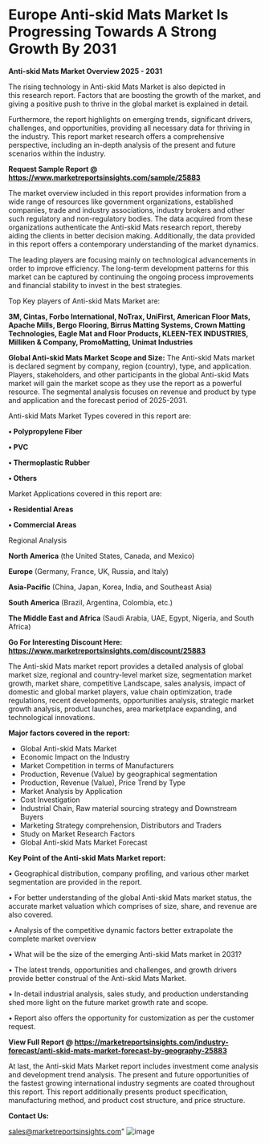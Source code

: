 # Europe Anti-skid Mats Market Is Progressing Towards A Strong Growth By 2031

<Strong> Anti-skid Mats Market Overview 2025 - 2031</strong>

The rising technology in Anti-skid Mats Market is also depicted in this research report. Factors that are boosting the growth of the market, and giving a positive push to thrive in the global market is explained in detail.

Furthermore, the report highlights on emerging trends, significant drivers, challenges, and opportunities, providing all necessary data for thriving in the industry. This report market research offers a comprehensive perspective, including an in-depth analysis of the present and future scenarios within the industry.

<strong>Request Sample Report @ <a href=https://www.marketreportsinsights.com/sample/25883>https://www.marketreportsinsights.com/sample/25883</a></strong>

The market overview included in this report provides information from a wide range of resources like government organizations, established companies, trade and industry associations, industry brokers and other such regulatory and non-regulatory bodies. The data acquired from these organizations authenticate the Anti-skid Mats research report, thereby aiding the clients in better decision making. Additionally, the data provided in this report offers a contemporary understanding of the market dynamics.

The leading players are focusing mainly on technological advancements in order to improve efficiency. The long-term development patterns for this market can be captured by continuing the ongoing process improvements and financial stability to invest in the best strategies.

Top Key players of Anti-skid Mats Market are:

<strong>3M, Cintas, Forbo International, NoTrax, UniFirst, American Floor Mats, Apache Mills, Bergo Flooring, Birrus Matting Systems, Crown Matting Technologies, Eagle Mat and Floor Products, KLEEN-TEX INDUSTRIES, Milliken & Company, PromoMatting, Unimat Industries</strong>

<strong><b>Global Anti-skid Mats Market Scope and Size:</b></strong>
The Anti-skid Mats market is declared segment by company, region (country), type, and application. Players, stakeholders, and other participants in the global Anti-skid Mats market will gain the market scope as they use the report as a powerful resource. The segmental analysis focuses on revenue and product by type and application and the forecast period of 2025-2031.

Anti-skid Mats Market Types covered in this report are:

<strong>• Polypropylene Fiber

• PVC

• Thermoplastic Rubber

• Others</strong>

Market Applications covered in this report are:

<strong>• Residential Areas

• Commercial Areas</strong> 

Regional Analysis

<strong>North America</strong> (the United States, Canada, and Mexico)

<strong>Europe</strong> (Germany, France, UK, Russia, and Italy)

<strong>Asia-Pacific</strong> (China, Japan, Korea, India, and Southeast Asia)

<strong>South America</strong> (Brazil, Argentina, Colombia, etc.)

<strong>The Middle East and Africa</strong> (Saudi Arabia, UAE, Egypt, Nigeria, and South Africa)

<strong>Go For Interesting Discount Here: <a href=https://www.marketreportsinsights.com/discount/25883>https://www.marketreportsinsights.com/discount/25883</a></strong>

The Anti-skid Mats market report provides a detailed analysis of global market size, regional and country-level market size, segmentation market growth, market share, competitive Landscape, sales analysis, impact of domestic and global market players, value chain optimization, trade regulations, recent developments, opportunities analysis, strategic market growth analysis, product launches, area marketplace expanding, and technological innovations.

<strong><b>Major factors covered in the report:</b></strong>
<ul>
  <li>Global Anti-skid Mats Market </li>
  <li>Economic Impact on the Industry</li>
  <li>Market Competition in terms of Manufacturers</li>
  <li>Production, Revenue (Value) by geographical segmentation</li>
  <li>Production, Revenue (Value), Price Trend by Type</li>
  <li>Market Analysis by Application</li>
  <li>Cost Investigation</li>
  <li>Industrial Chain, Raw material sourcing strategy and Downstream Buyers</li>
  <li>Marketing Strategy comprehension, Distributors and Traders</li>
  <li>Study on Market Research Factors</li>
  <li>Global Anti-skid Mats Market Forecast</li>
</ul>

<strong><b>Key Point of the Anti-skid Mats Market report:</b></strong>

• Geographical distribution, company profiling, and various other market segmentation are provided in the report.

• For better understanding of the global Anti-skid Mats market status, the accurate market valuation which comprises of size, share, and revenue are also covered.

• Analysis of the competitive dynamic factors better extrapolate the complete market overview

• What will be the size of the emerging Anti-skid Mats market in 2031?

• The latest trends, opportunities and challenges, and growth drivers provide better construal of the Anti-skid Mats Market.

• In-detail industrial analysis, sales study, and production understanding shed more light on the future market growth rate and scope.

• Report also offers the opportunity for customization as per the customer request.

<strong><b>View Full Report @ <a href=https://marketreportsinsights.com/industry-forecast/anti-skid-mats-market-forecast-by-geography-25883>https://marketreportsinsights.com/industry-forecast/anti-skid-mats-market-forecast-by-geography-25883</a></b></strong>


At last, the Anti-skid Mats Market report includes investment come analysis and development trend analysis. The present and future opportunities of the fastest growing international industry segments are coated throughout this report. This report additionally presents product specification, manufacturing method, and product cost structure, and price structure.

<strong>Contact Us:</strong>

sales@marketreportsinsights.com"
![image](https://github.com/user-attachments/assets/6b873cbf-6abe-4e4f-a4cf-26057cd98466)
